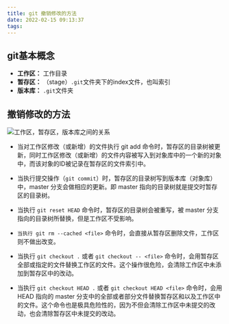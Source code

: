 ```yaml
---
title: git 撤销修改的方法
date: 2022-02-15 09:13:37
tags:
---
```

## git基本概念
* **工作区：** 工作目录
* **暂存区：** （stage）`.git`文件夹下的index文件，也叫索引
* **版本库：** `.git`文件夹

## 撤销修改的方法
![工作区，暂存区，版本库之间的关系](//www.runoob.com/wp-content/uploads/2015/02/1352126739_7909.jpg)
* 当对工作区修改（或新增）的文件执行 git add 命令时，暂存区的目录树被更新，同时工作区修改（或新增）的文件内容被写入到对象库中的一个新的对象中，而该对象的ID被记录在暂存区的文件索引中。

* 当执行提交操作（`git commit`）时，暂存区的目录树写到版本库（对象库）中，master 分支会做相应的更新。即 master 指向的目录树就是提交时暂存区的目录树。

* 当执行 `git reset HEAD` 命令时，暂存区的目录树会被重写，被 master 分支指向的目录树所替换，但是工作区不受影响。

* `当执行 git rm --cached <file>` 命令时，会直接从暂存区删除文件，工作区则不做出改变。

* 当执行 `git checkout .` 或者 `git checkout -- <file>` 命令时，会用暂存区全部或指定的文件替换工作区的文件。这个操作很危险，会清除工作区中未添加到暂存区中的改动。

* 当执行 `git checkout HEAD .` 或者 `git checkout HEAD <file>` 命令时，会用 HEAD 指向的 master 分支中的全部或者部分文件替换暂存区和以及工作区中的文件。这个命令也是极具危险性的，因为不但会清除工作区中未提交的改动，也会清除暂存区中未提交的改动。
